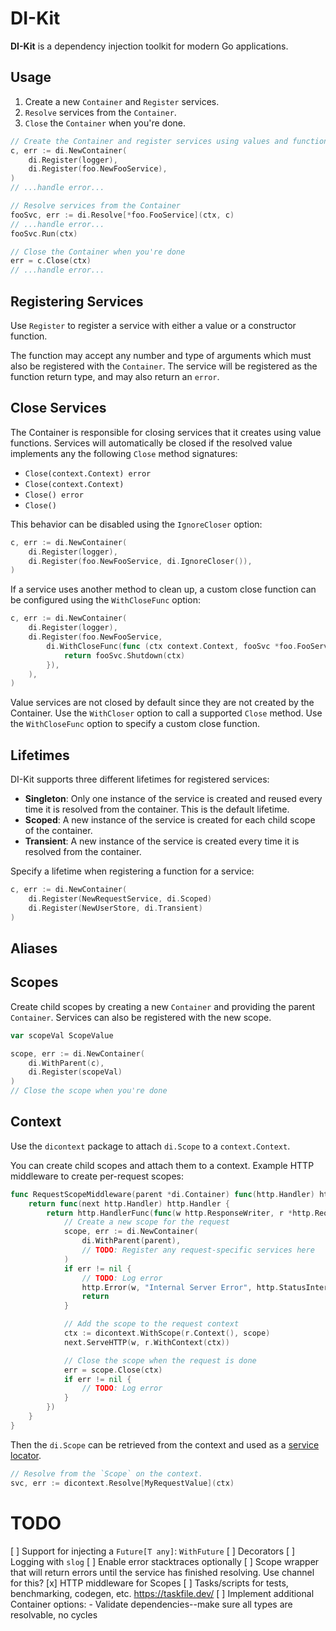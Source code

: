 DI-Kit
======

**DI-Kit** is a dependency injection toolkit for modern Go applications.

## Usage

1. Create a new `Container` and `Register` services.
2. `Resolve` services from the `Container`.
3. `Close` the `Container` when you're done.

```go
// Create the Container and register services using values and functions
c, err := di.NewContainer(
    di.Register(logger),
    di.Register(foo.NewFooService),
)
// ...handle error...

// Resolve services from the Container
fooSvc, err := di.Resolve[*foo.FooService](ctx, c)
// ...handle error...
fooSvc.Run(ctx)

// Close the Container when you're done
err = c.Close(ctx)
// ...handle error...
```

## Registering Services

Use `Register` to register a service with either a value or a constructor function.

The function may accept any number and type of arguments which must also be registered with the `Container`. The service will be registered as the function return type, and may also return an `error`.

## Close Services

The Container is responsible for closing services that it creates using value functions. Services will automatically be closed if the resolved value implements any the following `Close` method signatures:

- `Close(context.Context) error`
- `Close(context.Context)`
- `Close() error`
- `Close()`

This behavior can be disabled using the `IgnoreCloser` option:

```go
c, err := di.NewContainer(
    di.Register(logger),
    di.Register(foo.NewFooService, di.IgnoreCloser()),
)
```

If a service uses another method to clean up, a custom close function can be configured using the `WithCloseFunc` option:

``` go
c, err := di.NewContainer(
    di.Register(logger),
    di.Register(foo.NewFooService,
        di.WithCloseFunc(func (ctx context.Context, fooSvc *foo.FooService) error {
            return fooSvc.Shutdown(ctx)
        }),
    ),
)
```

Value services are not closed by default since they are not created by the Container. Use the `WithCloser` option to call a supported `Close` method. Use the `WithCloseFunc` option to specify a custom close function. 

## Lifetimes

DI-Kit supports three different lifetimes for registered services:

- **Singleton**: Only one instance of the service is created and reused every time it is resolved from the container. This is the default lifetime.
- **Scoped**: A new instance of the service is created for each child scope of the container.
- **Transient**: A new instance of the service is created every time it is resolved from the container.

Specify a lifetime when registering a function for a service:

```go
c, err := di.NewContainer(
	di.Register(NewRequestService, di.Scoped)
    di.Register(NewUserStore, di.Transient)
)
```

## Aliases



## Scopes

Create child scopes by creating a new `Container` and providing the parent `Container`. Services can also be registered with the new scope.

```go
var scopeVal ScopeValue

scope, err := di.NewContainer(
    di.WithParent(c),
    di.Register(scopeVal)
)
// Close the scope when you're done
```

## Context

Use the `dicontext` package to attach `di.Scope` to a `context.Context`.

You can create child scopes and attach them to a context. Example HTTP middleware to create per-request scopes:

```go
func RequestScopeMiddleware(parent *di.Container) func(http.Handler) http.Handler {
	return func(next http.Handler) http.Handler {
		return http.HandlerFunc(func(w http.ResponseWriter, r *http.Request) {
			// Create a new scope for the request
			scope, err := di.NewContainer(
				di.WithParent(parent),
				// TODO: Register any request-specific services here
			)
			if err != nil {
				// TODO: Log error
				http.Error(w, "Internal Server Error", http.StatusInternalServerError)
				return
			}

			// Add the scope to the request context
			ctx := dicontext.WithScope(r.Context(), scope)
			next.ServeHTTP(w, r.WithContext(ctx))

			// Close the scope when the request is done
			err = scope.Close(ctx)
			if err != nil {
				// TODO: Log error
			}
		})
	}
}
```

Then the `di.Scope` can be retrieved from the context and used as a [service locator](https://en.wikipedia.org/wiki/Service_locator_pattern).

```go
// Resolve from the `Scope` on the context.
svc, err := dicontext.Resolve[MyRequestValue](ctx)
```

# TODO

[ ] Support for injecting a `Future[T any]`: `WithFuture`
[ ] Decorators
[ ] Logging with `slog`
[ ] Enable error stacktraces optionally
[ ] Scope wrapper that will return errors until the service has finished resolving. Use channel for this?
[x] HTTP middleware for Scopes
[ ] Tasks/scripts for tests, benchmarking, codegen, etc. 
	https://taskfile.dev/
[ ]	Implement additional Container options:
		- Validate dependencies--make sure all types are resolvable, no cycles



